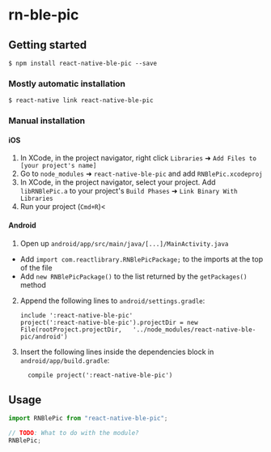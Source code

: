 # rn-ble-pic

## Getting started

`$ npm install react-native-ble-pic --save`

### Mostly automatic installation

`$ react-native link react-native-ble-pic`

### Manual installation

#### iOS

1. In XCode, in the project navigator, right click `Libraries` ➜ `Add Files to [your project's name]`
2. Go to `node_modules` ➜ `react-native-ble-pic` and add `RNBlePic.xcodeproj`
3. In XCode, in the project navigator, select your project. Add `libRNBlePic.a` to your project's `Build Phases` ➜ `Link Binary With Libraries`
4. Run your project (`Cmd+R`)<

#### Android

1. Open up `android/app/src/main/java/[...]/MainActivity.java`

- Add `import com.reactlibrary.RNBlePicPackage;` to the imports at the top of the file
- Add `new RNBlePicPackage()` to the list returned by the `getPackages()` method

2. Append the following lines to `android/settings.gradle`:
   ```
   include ':react-native-ble-pic'
   project(':react-native-ble-pic').projectDir = new File(rootProject.projectDir, 	'../node_modules/react-native-ble-pic/android')
   ```
3. Insert the following lines inside the dependencies block in `android/app/build.gradle`:
   ```
     compile project(':react-native-ble-pic')
   ```

## Usage

```javascript
import RNBlePic from "react-native-ble-pic";

// TODO: What to do with the module?
RNBlePic;
```
